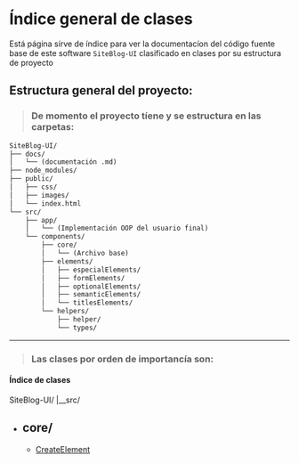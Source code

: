 # Índice general de clases

Está página sírve de índice para ver la documentacíon del código fuente base de
este software `SiteBlog-UI` clasificado en clases por su estructura de proyecto

## Estructura general del proyecto:

> ### De momento el proyecto tíene y se estructura en las carpetas:

```txt
SiteBlog-UI/
├── docs/
│   └── (documentación .md)
├── node_modules/
├── public/
│   ├── css/
│   ├── images/
│   └── index.html
└── src/
    ├── app/
    │   └── (Implementación OOP del usuario final)
    └── components/
        ├── core/
        │   └── (Archivo base)
        ├── elements/
        │   ├── especialElements/
        │   ├── formElements/
        │   ├── optionalElements/
        │   ├── semanticElements/
        │   └── titlesElements/
        └── helpers/
            ├── helper/
            └── types/
```

---

> ### Las clases por orden de importancía son:

#### Índice de clases

SiteBlog-UI/ |__src/

- ## core/
  - [CreateElement](./core/CreateElement.md)

